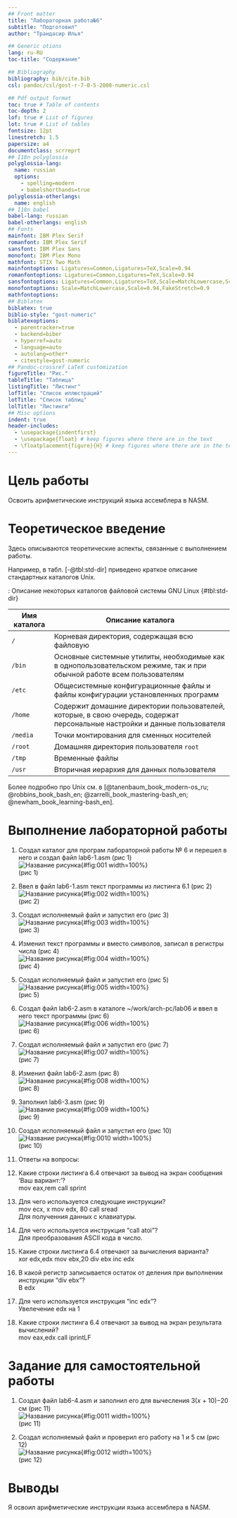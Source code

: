 ```yaml
---
## Front matter
title: "Лабораторная работа№6"
subtitle: "Подготовил"
author: "Трандасир Илья"

## Generic otions
lang: ru-RU
toc-title: "Содержание"

## Bibliography
bibliography: bib/cite.bib
csl: pandoc/csl/gost-r-7-0-5-2008-numeric.csl

## Pdf output format
toc: true # Table of contents
toc-depth: 2
lof: true # List of figures
lot: true # List of tables
fontsize: 12pt
linestretch: 1.5
papersize: a4
documentclass: scrreprt
## I18n polyglossia
polyglossia-lang:
  name: russian
  options:
	- spelling=modern
	- babelshorthands=true
polyglossia-otherlangs:
  name: english
## I18n babel
babel-lang: russian
babel-otherlangs: english
## Fonts
mainfont: IBM Plex Serif
romanfont: IBM Plex Serif
sansfont: IBM Plex Sans
monofont: IBM Plex Mono
mathfont: STIX Two Math
mainfontoptions: Ligatures=Common,Ligatures=TeX,Scale=0.94
romanfontoptions: Ligatures=Common,Ligatures=TeX,Scale=0.94
sansfontoptions: Ligatures=Common,Ligatures=TeX,Scale=MatchLowercase,Scale=0.94
monofontoptions: Scale=MatchLowercase,Scale=0.94,FakeStretch=0.9
mathfontoptions:
## Biblatex
biblatex: true
biblio-style: "gost-numeric"
biblatexoptions:
  - parentracker=true
  - backend=biber
  - hyperref=auto
  - language=auto
  - autolang=other*
  - citestyle=gost-numeric
## Pandoc-crossref LaTeX customization
figureTitle: "Рис."
tableTitle: "Таблица"
listingTitle: "Листинг"
lofTitle: "Список иллюстраций"
lotTitle: "Список таблиц"
lolTitle: "Листинги"
## Misc options
indent: true
header-includes:
  - \usepackage{indentfirst}
  - \usepackage{float} # keep figures where there are in the text
  - \floatplacement{figure}{H} # keep figures where there are in the text
---
```


# Цель работы

Освоить арифметические инструкций языка ассемблера в NASM.   

# Теоретическое введение

Здесь описываются теоретические аспекты, связанные с выполнением работы.

Например, в табл. [-@tbl:std-dir] приведено краткое описание стандартных каталогов Unix.

: Описание некоторых каталогов файловой системы GNU Linux {#tbl:std-dir}

| Имя каталога | Описание каталога                                                                                                          |
|--------------|----------------------------------------------------------------------------------------------------------------------------|
| `/`          | Корневая директория, содержащая всю файловую                                                                               |
| `/bin `      | Основные системные утилиты, необходимые как в однопользовательском режиме, так и при обычной работе всем пользователям     |
| `/etc`       | Общесистемные конфигурационные файлы и файлы конфигурации установленных программ                                           |
| `/home`      | Содержит домашние директории пользователей, которые, в свою очередь, содержат персональные настройки и данные пользователя |
| `/media`     | Точки монтирования для сменных носителей                                                                                   |
| `/root`      | Домашняя директория пользователя  `root`                                                                                   |
| `/tmp`       | Временные файлы                                                                                                            |
| `/usr`       | Вторичная иерархия для данных пользователя                                                                                 |

Более подробно про Unix см. в [@tanenbaum_book_modern-os_ru; @robbins_book_bash_en; @zarrelli_book_mastering-bash_en; @newham_book_learning-bash_en].

# Выполнение лабораторной работы

1. Создал каталог для програм лабораторной работы № 6 и перешел в него и создал файл lab6-1.asm (рис 1)   
![Название рисунка](image/1.png){#fig:001 width=100%}   
(рис 1)   

2. Ввел в файл lab6-1.asm текст программы из листинга 6.1 (рис 2)   
![Название рисунка](image/2.png){#fig:002 width=100%}   
(рис 2)   

3. Создал исполняемый файл и запустил его (рис 3)   
![Название рисунка](image/3.png){#fig:003 width=100%}   
(рис 3)   

4. Изменил текст программы и вместо символов, записал в регистры числа (рис 4)   
![Название рисунка](image/4.png){#fig:004 width=100%}   
(рис 4)   

5. Создал исполняемый файл и запустил его (рис 5)   
![Название рисунка](image/5.png){#fig:005 width=100%}   
(рис 5)   

6. Создал файл lab6-2.asm в каталоге ~/work/arch-pc/lab06 и ввел в него текст программы (рис 6)   
![Название рисунка](image/6.png){#fig:006 width=100%}   
(рис 6)   

7. Создал исполняемый файл и запустил его (рис 7)   
![Название рисунка](image/7.png){#fig:007 width=100%}   
(рис 7)   

8. Изменил файл lab6-2.asm (рис 8)   
![Название рисунка](image/8.png){#fig:008 width=100%}   
(рис 8)   

9. Заполнил lab6-3.asm (рис 9)   
![Название рисунка](image/9.png){#fig:009 width=100%}   
(рис 9)   

10. Cоздал исполняемый файл и запустил его (рис 10)   
![Название рисунка](image/10.png){#fig:0010 width=100%}   
(рис 10)   

11. Ответы на вопросы:   
1. Какие строки листинга 6.4 отвечают за вывод на экран сообщения ‘Ваш вариант:’?   
		mov eax,rem
		call sprint
		
2. Для чего используется следующие инструкции?   
		mov ecx, x
		mov edx, 80
		call sread   
   Для полученния данных с клавиатуры.   
   
3. Для чего используется инструкция “call atoi”?   
	Для преобразования ASCII кода в число.   
	
4. Какие строки листинга 6.4 отвечают за вычисления варианта?   
		xor edx,edx
		mov ebx,20
		div ebx
		inc edx
		
5. В какой регистр записывается остаток от деления при выполнении инструкции “div ebx”?   
	В edx   
	
6. Для чего используется инструкция “inc edx”?   
	Увелечение edx на 1   

7. Какие строки листинга 6.4 отвечают за вывод на экран результата вычислений?   
		mov eax,edx
		call iprintLF

# Задание для самостоятельной работы

1. Создал файл lab6-4.asm и заполнил его для вычесления 3(𝑥 + 10)−20 см (рис 11)   
![Название рисунка](image/11.png){#fig:0011 width=100%}   
(рис 11)   

2. Cоздал исполняемый файл и проверил его работу на 1 и 5 см (рис 12)   
![Название рисунка](image/12.png){#fig:0012 width=100%}   
(рис 12)   

# Выводы

Я освоил арифметические инструкции языка ассемблера в NASM.    

